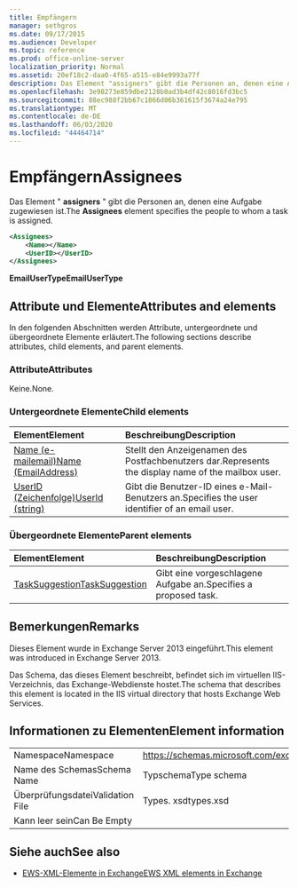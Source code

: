 ```yaml
---
title: Empfängern
manager: sethgros
ms.date: 09/17/2015
ms.audience: Developer
ms.topic: reference
ms.prod: office-online-server
localization_priority: Normal
ms.assetid: 20ef18c2-daa0-4f65-a515-e84e9993a77f
description: Das Element "assigners" gibt die Personen an, denen eine Aufgabe zugewiesen ist.
ms.openlocfilehash: 3e98273e859dbe2128b0ad3b4df42c8016fd3bc5
ms.sourcegitcommit: 88ec988f2bb67c1866d06b361615f3674a24e795
ms.translationtype: MT
ms.contentlocale: de-DE
ms.lasthandoff: 06/03/2020
ms.locfileid: "44464714"
---
```

# <a name="assignees"></a><span data-ttu-id="091eb-103">Empfängern</span><span class="sxs-lookup"><span data-stu-id="091eb-103">Assignees</span></span>

<span data-ttu-id="091eb-104">Das Element " **assigners** " gibt die Personen an, denen eine Aufgabe zugewiesen ist.</span><span class="sxs-lookup"><span data-stu-id="091eb-104">The **Assignees** element specifies the people to whom a task is assigned.</span></span> 
  
```XML
<Assignees>
    <Name></Name>
    <UserID></UserID>
</Assignees>
```

 <span data-ttu-id="091eb-105">**EmailUserType**</span><span class="sxs-lookup"><span data-stu-id="091eb-105">**EmailUserType**</span></span>
## <a name="attributes-and-elements"></a><span data-ttu-id="091eb-106">Attribute und Elemente</span><span class="sxs-lookup"><span data-stu-id="091eb-106">Attributes and elements</span></span>

<span data-ttu-id="091eb-107">In den folgenden Abschnitten werden Attribute, untergeordnete und übergeordnete Elemente erläutert.</span><span class="sxs-lookup"><span data-stu-id="091eb-107">The following sections describe attributes, child elements, and parent elements.</span></span>
  
### <a name="attributes"></a><span data-ttu-id="091eb-108">Attribute</span><span class="sxs-lookup"><span data-stu-id="091eb-108">Attributes</span></span>

<span data-ttu-id="091eb-109">Keine.</span><span class="sxs-lookup"><span data-stu-id="091eb-109">None.</span></span>
  
### <a name="child-elements"></a><span data-ttu-id="091eb-110">Untergeordnete Elemente</span><span class="sxs-lookup"><span data-stu-id="091eb-110">Child elements</span></span>

|<span data-ttu-id="091eb-111">**Element**</span><span class="sxs-lookup"><span data-stu-id="091eb-111">**Element**</span></span>|<span data-ttu-id="091eb-112">**Beschreibung**</span><span class="sxs-lookup"><span data-stu-id="091eb-112">**Description**</span></span>|
|:-----|:-----|
|[<span data-ttu-id="091eb-113">Name (e-mailemail)</span><span class="sxs-lookup"><span data-stu-id="091eb-113">Name (EmailAddress)</span></span>](name-emailaddress.md) <br/> |<span data-ttu-id="091eb-114">Stellt den Anzeigenamen des Postfachbenutzers dar.</span><span class="sxs-lookup"><span data-stu-id="091eb-114">Represents the display name of the mailbox user.</span></span>  <br/> |
|[<span data-ttu-id="091eb-115">UserID (Zeichenfolge)</span><span class="sxs-lookup"><span data-stu-id="091eb-115">UserId (string)</span></span>](userid-string.md) <br/> |<span data-ttu-id="091eb-116">Gibt die Benutzer-ID eines e-Mail-Benutzers an.</span><span class="sxs-lookup"><span data-stu-id="091eb-116">Specifies the user identifier of an email user.</span></span>  <br/> |
   
### <a name="parent-elements"></a><span data-ttu-id="091eb-117">Übergeordnete Elemente</span><span class="sxs-lookup"><span data-stu-id="091eb-117">Parent elements</span></span>

|<span data-ttu-id="091eb-118">**Element**</span><span class="sxs-lookup"><span data-stu-id="091eb-118">**Element**</span></span>|<span data-ttu-id="091eb-119">**Beschreibung**</span><span class="sxs-lookup"><span data-stu-id="091eb-119">**Description**</span></span>|
|:-----|:-----|
|[<span data-ttu-id="091eb-120">TaskSuggestion</span><span class="sxs-lookup"><span data-stu-id="091eb-120">TaskSuggestion</span></span>](tasksuggestion.md) <br/> |<span data-ttu-id="091eb-121">Gibt eine vorgeschlagene Aufgabe an.</span><span class="sxs-lookup"><span data-stu-id="091eb-121">Specifies a proposed task.</span></span>  <br/> |
   
## <a name="remarks"></a><span data-ttu-id="091eb-122">Bemerkungen</span><span class="sxs-lookup"><span data-stu-id="091eb-122">Remarks</span></span>

<span data-ttu-id="091eb-123">Dieses Element wurde in Exchange Server 2013 eingeführt.</span><span class="sxs-lookup"><span data-stu-id="091eb-123">This element was introduced in Exchange Server 2013.</span></span>
  
<span data-ttu-id="091eb-124">Das Schema, das dieses Element beschreibt, befindet sich im virtuellen IIS-Verzeichnis, das Exchange-Webdienste hostet.</span><span class="sxs-lookup"><span data-stu-id="091eb-124">The schema that describes this element is located in the IIS virtual directory that hosts Exchange Web Services.</span></span>
  
## <a name="element-information"></a><span data-ttu-id="091eb-125">Informationen zu Elementen</span><span class="sxs-lookup"><span data-stu-id="091eb-125">Element information</span></span>

|||
|:-----|:-----|
|<span data-ttu-id="091eb-126">Namespace</span><span class="sxs-lookup"><span data-stu-id="091eb-126">Namespace</span></span>  <br/> |https://schemas.microsoft.com/exchange/services/2006/types  <br/> |
|<span data-ttu-id="091eb-127">Name des Schemas</span><span class="sxs-lookup"><span data-stu-id="091eb-127">Schema Name</span></span>  <br/> |<span data-ttu-id="091eb-128">Typschema</span><span class="sxs-lookup"><span data-stu-id="091eb-128">Type schema</span></span>  <br/> |
|<span data-ttu-id="091eb-129">Überprüfungsdatei</span><span class="sxs-lookup"><span data-stu-id="091eb-129">Validation File</span></span>  <br/> |<span data-ttu-id="091eb-130">Types. xsd</span><span class="sxs-lookup"><span data-stu-id="091eb-130">types.xsd</span></span>  <br/> |
|<span data-ttu-id="091eb-131">Kann leer sein</span><span class="sxs-lookup"><span data-stu-id="091eb-131">Can Be Empty</span></span>  <br/> ||
   
## <a name="see-also"></a><span data-ttu-id="091eb-132">Siehe auch</span><span class="sxs-lookup"><span data-stu-id="091eb-132">See also</span></span>

- [<span data-ttu-id="091eb-133">EWS-XML-Elemente in Exchange</span><span class="sxs-lookup"><span data-stu-id="091eb-133">EWS XML elements in Exchange</span></span>](ews-xml-elements-in-exchange.md)

